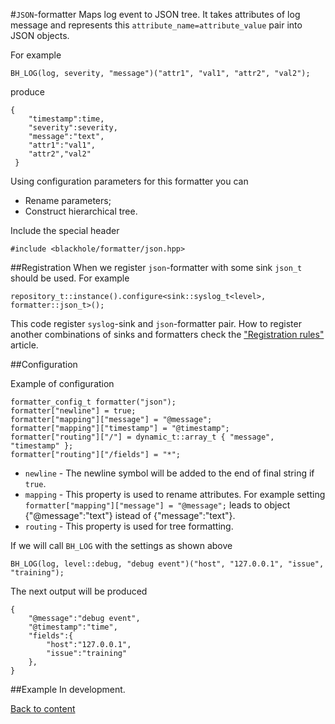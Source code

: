 #`JSON`-formatter
Maps log event to JSON tree. It takes attributes of log message and represents this `attribute_name=attribute_value` pair into JSON objects.

For example

```
BH_LOG(log, severity, "message")("attr1", "val1", "attr2", "val2");
```

produce

```
{
	"timestamp":time,
    "severity":severity,
    "message":"text",
    "attr1":"val1",
    "attr2","val2"
 }
 ```

 Using configuration parameters for this formatter you can
   * Rename parameters;
   * Construct hierarchical tree.


Include the special header

```
#include <blackhole/formatter/json.hpp>
```

##Registration
When we register `json`-formatter with some sink `json_t` should be used. For example

```
repository_t::instance().configure<sink::syslog_t<level>, formatter::json_t>();
```

This code register `syslog`-sink and `json`-formatter pair. How to register another combinations of sinks and formatters check the ["Registration rules"](registration-rules.md) article.

##Configuration

Example of configuration

```
formatter_config_t formatter("json");
formatter["newline"] = true;
formatter["mapping"]["message"] = "@message";
formatter["mapping"]["timestamp"] = "@timestamp";
formatter["routing"]["/"] = dynamic_t::array_t { "message", "timestamp" };
formatter["routing"]["/fields"] = "*";
```

  * `newline` - The newline symbol will be added to the end of final string if `true`.
  * `mapping` - This property is used to rename attributes. For example setting `formatter["mapping"]["message"] = "@message";` leads to object {"@message":"text"} istead of {"message":"text"}.
  * `routing` - This property is used for tree formatting.

If we will call `BH_LOG` with the settings as shown above

```
BH_LOG(log, level::debug, "debug event")("host", "127.0.0.1", "issue", "training");
```

The next output will be produced

```
{
	"@message":"debug event",
	"@timestamp":"time",
	"fields":{
		"host":"127.0.0.1",
		"issue":"training"
	},
}
```


##Example
In development.

[Back to content](contents.md)